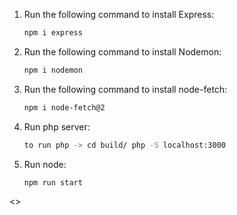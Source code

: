 1. Run the following command to install Express:
   ```bash
   npm i express

2. Run the following command to install Nodemon:
   ```bash
   npm i nodemon

3. Run the following command to install node-fetch:
   ```bash
   npm i node-fetch@2

4. Run php server:
   ```bash
   to run php -> cd build/ php -S localhost:3000

5. Run node:
   ```bash
   npm run start

<<!important it is better to use php version 8.0.30 with node 21>>
